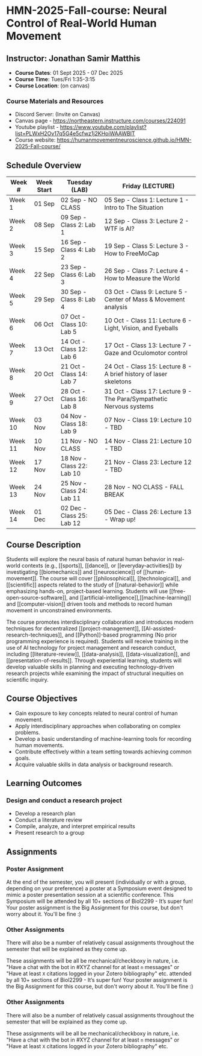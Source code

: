 # HMN-2025-Fall-course: Neural Control of Real-World Human Movement

## Instructor: Jonathan Samir Matthis
- **Course Dates**: 01 Sept 2025 - 07 Dec 2025
- **Course Time**: Tues/Fri 1:35-3:15
- **Course Location**: (on canvas)

### Course Materials and Resources
- Discord Server: (Invite on Canvas)
- Canvas page - https://northeastern.instructure.com/courses/224091
- Youtube playlist - https://www.youtube.com/playlist?list=PLWxH2Ov17q5G4e5cfwz1j2KHoiWAAWBIT
- Course website: https://humanmovementneuroscience.github.io/HMN-2025-Fall-course/

## Schedule Overview

| Week # | Week Start | Tuesday (LAB)               | Friday (LECTURE)                                                            |
|--------|------------|-----------------------------|-----------------------------------------------------------------------------|
| Week 1 | 01 Sep     | 02 Sep - NO CLASS           | 05 Sep - Class 1:  Lecture 1 - Intro to The Situation                       |
| Week 2 | 08 Sep     | 09 Sep - Class 2:  Lab 1    | 12 Sep - Class 3:  Lecture 2 - WTF is AI?                                   |
| Week 3 | 15 Sep     | 16 Sep - Class 4:  Lab 2    | 19 Sep - Class 5:  Lecture 3 - How to FreeMoCap                             |
| Week 4 | 22 Sep     | 23 Sep - Class 6:  Lab 3    | 26 Sep - Class 7:  Lecture 4 - How to Measure the World                     |
| Week 5 | 29 Sep     | 30 Sep - Class 8:  Lab 4    | 03 Oct - Class 9:  Lecture 5 - Center of Mass & Movement analysis           |
| Week 6 | 06 Oct     | 07 Oct - Class 10: Lab 5    | 10 Oct - Class 11: Lecture 6 - Light, Vision, and Eyeballs                  |
| Week 7 | 13 Oct     | 14 Oct - Class 12: Lab 6    | 17 Oct - Class 13: Lecture 7 - Gaze and Oculomotor control                  |
| Week 8 | 20 Oct     | 21 Oct - Class 14: Lab 7    | 24 Oct - Class 15: Lecture 8 - A brief history of laser skeletons           |
| Week 9 | 27 Oct     | 28 Oct - Class 16: Lab 8    | 31 Oct - Class 17: Lecture 9 - The Para/Sympathetic Nervous systems         |
| Week 10| 03 Nov     | 04 Nov - Class 18: Lab 9    | 07 Nov - Class 19: Lecture 10 - TBD                                         |
| Week 11| 10 Nov     | 11 Nov - NO CLASS           | 14 Nov - Class 21: Lecture 10 - TBD                                         |
| Week 12| 17 Nov     | 18 Nov - Class 22: Lab 10   | 21 Nov - Class 23: Lecture 12 - TBD                                         |
| Week 13| 24 Nov     | 25 Nov - Class 24: Lab 11   | 28 Nov - NO CLASS - FALL BREAK                                              |
| Week 14| 01 Dec     | 02 Dec - Class 25: Lab 12   | 05 Dec - Class 26: Lecture 13 - Wrap up!                                    |


## Course Description

Students will explore the neural basis of natural human behavior in real-world contexts (e.g., [[sports]], [[dance]],
or [[everyday-activities]]) by investigating  [[biomechanics]] and  [[neuroscience]] of [[human-movement]]. The course
will cover [[philosophical]], [[technological]], and [[scientific]] aspects related to the study of [[natural-behavior]]
while emphasizing hands-on, project-based learning. Students will use [[free-open-source-software]],
and [[artificial-intelligence]],[[machine-learning]] and [[computer-vision]] driven tools and methods to record human
movement in unconstrained environments.

The course promotes interdisciplinary collaboration and introduces modern techniques for
decentralized [[project-management]], [[AI-assisted-research-techniques]], and [[Python]]-based programming (No prior
programming experience is required). Students will receive training in the use of AI technology for project management
and research conduct, including [[literature-review]], [[data-analysis]], [[data-visualization]],
and [[presentation-of-results]]. Through experiential learning, students will develop valuable skills in planning and
executing technology-driven research projects while examining the impact of structural inequities on scientific inquiry.

## Course Objectives

- Gain exposure to key concepts related to neural control of human movement.
- Apply interdisciplinary approaches when collaborating on complex problems.
- Develop a basic understanding of machine-learning tools for recording human movements.
- Contribute effectively within a team setting towards achieving common goals.
- Acquire valuable skills in data analysis or background research.

## Learning Outcomes

### Design and conduct a research project

- Develop a research plan
- Conduct a literature review
- Compile, analyze, and interpret empirical results
- Present research to a group

## Assignments

### Poster Assignment

At the end of the semester, you will present (individually or with a group, depending on your preference) a poster at a
Symposium event designed to mimic a poster presentation session at a scientific conference. This Symposium will be
attended by all 10+ sections of Biol2299 - It’s super fun! Your poster assignment is the Big Assignment for this course,
but don't worry about it. You'll be fine :)

### Other Assignments

There will also be a number of relatively casual assignments throughout the semester that will be explained as they come
up.

These assignments will be all be mechanical/checkboxy in nature, i.e.  "Have a chat with the bot in #XYZ channel for at
least `n` messages" or "Have at least `X` citations logged in your Zotero bibliography" etc. 
attended by all 10+ sections of Biol2299 - It’s super fun! Your poster assignment is the Big Assignment for this course,
but don't worry about it. You'll be fine :)

### Other Assignments

There will also be a number of relatively casual assignments throughout the semester that will be explained as they come
up.

These assignments will be all be mechanical/checkboxy in nature, i.e.  "Have a chat with the bot in #XYZ channel for at
least `n` messages" or "Have at least `X` citations logged in your Zotero bibliography" etc. 